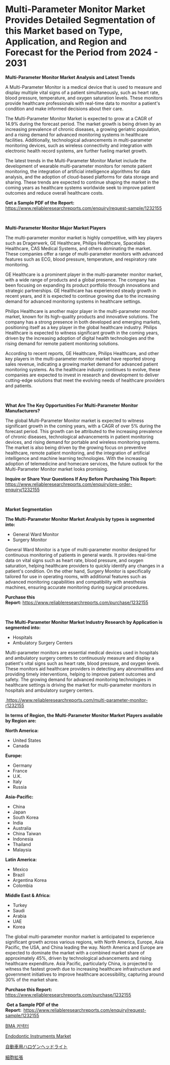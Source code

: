 <p><h1>Multi-Parameter Monitor Market Provides Detailed Segmentation of this Market based on Type, Application, and Region and Forecast for the Period from 2024 - 2031</h1></p><p><strong>Multi-Parameter Monitor Market Analysis and Latest Trends</strong></p>
<p><p>A Multi-Parameter Monitor is a medical device that is used to measure and display multiple vital signs of a patient simultaneously, such as heart rate, blood pressure, temperature, and oxygen saturation levels. These monitors provide healthcare professionals with real-time data to monitor a patient's condition and make informed decisions about their care.</p><p>The Multi-Parameter Monitor Market is expected to grow at a CAGR of 14.9% during the forecast period. The market growth is being driven by an increasing prevalence of chronic diseases, a growing geriatric population, and a rising demand for advanced monitoring systems in healthcare facilities. Additionally, technological advancements in multi-parameter monitoring devices, such as wireless connectivity and integration with electronic health record systems, are further fueling market growth.</p><p>The latest trends in the Multi-Parameter Monitor Market include the development of wearable multi-parameter monitors for remote patient monitoring, the integration of artificial intelligence algorithms for data analysis, and the adoption of cloud-based platforms for data storage and sharing. These trends are expected to continue shaping the market in the coming years as healthcare systems worldwide seek to improve patient outcomes and reduce overall healthcare costs.</p></p>
<p><strong>Get a Sample PDF of the Report:&nbsp;</strong> <a href="https://www.reliableresearchreports.com/enquiry/request-sample/1232155">https://www.reliableresearchreports.com/enquiry/request-sample/1232155</a></p>
<p>&nbsp;</p>
<p><strong>Multi-Parameter Monitor Major Market Players</strong></p>
<p><p>The multi-parameter monitor market is highly competitive, with key players such as Dragerwerk, GE Healthcare, Philips Healthcare, Spacelabs Healthcare, CAS Medical Systems, and others dominating the market. These companies offer a range of multi-parameter monitors with advanced features such as ECG, blood pressure, temperature, and respiratory rate monitoring.</p><p>GE Healthcare is a prominent player in the multi-parameter monitor market, with a wide range of products and a global presence. The company has been focusing on expanding its product portfolio through innovations and strategic partnerships. GE Healthcare has experienced steady growth in recent years, and it is expected to continue growing due to the increasing demand for advanced monitoring systems in healthcare settings.</p><p>Philips Healthcare is another major player in the multi-parameter monitor market, known for its high-quality products and innovative solutions. The company has a strong presence in both developed and emerging markets, positioning itself as a key player in the global healthcare industry. Philips Healthcare is expected to witness significant growth in the coming years, driven by the increasing adoption of digital health technologies and the rising demand for remote patient monitoring solutions.</p><p>According to recent reports, GE Healthcare, Philips Healthcare, and other key players in the multi-parameter monitor market have reported strong sales revenue, indicating a growing market demand for advanced patient monitoring systems. As the healthcare industry continues to evolve, these companies are expected to invest in research and development to deliver cutting-edge solutions that meet the evolving needs of healthcare providers and patients.</p></p>
<p>&nbsp;</p>
<p><strong>What Are The Key Opportunities For Multi-Parameter Monitor Manufacturers?</strong></p>
<p><p>The global Multi-Parameter Monitor market is expected to witness significant growth in the coming years, with a CAGR of over 5% during the forecast period. This growth can be attributed to the increasing prevalence of chronic diseases, technological advancements in patient monitoring devices, and rising demand for portable and wireless monitoring systems. The market is also being driven by the growing focus on preventive healthcare, remote patient monitoring, and the integration of artificial intelligence and machine learning technologies. With the increasing adoption of telemedicine and homecare services, the future outlook for the Multi-Parameter Monitor market looks promising.</p></p>
<p><strong>Inquire or Share Your Questions If Any Before Purchasing This Report:</strong> <a href="https://www.reliableresearchreports.com/enquiry/pre-order-enquiry/1232155">https://www.reliableresearchreports.com/enquiry/pre-order-enquiry/1232155</a></p>
<p>&nbsp;</p>
<p><strong>Market Segmentation</strong></p>
<p><strong>The Multi-Parameter Monitor Market Analysis by types is segmented into:</strong></p>
<p><ul><li>General Ward Monitor</li><li>Surgery Monitor</li></ul></p>
<p><p>General Ward Monitor is a type of multi-parameter monitor designed for continuous monitoring of patients in general wards. It provides real-time data on vital signs such as heart rate, blood pressure, and oxygen saturation, helping healthcare providers to quickly identify any changes in a patient's condition. On the other hand, Surgery Monitor is specifically tailored for use in operating rooms, with additional features such as advanced monitoring capabilities and compatibility with anesthesia machines, ensuring accurate monitoring during surgical procedures.</p></p>
<p><strong>Purchase this Report:&nbsp;</strong><a href="https://www.reliableresearchreports.com/purchase/1232155">https://www.reliableresearchreports.com/purchase/1232155</a></p>
<p>&nbsp;</p>
<p><strong>The Multi-Parameter Monitor Market Industry Research by Application is segmented into:</strong></p>
<p><ul><li>Hospitals</li><li>Ambulatory Surgery Centers</li></ul></p>
<p><p>Multi-parameter monitors are essential medical devices used in hospitals and ambulatory surgery centers to continuously measure and display a patient's vital signs such as heart rate, blood pressure, and oxygen levels. These monitors aid healthcare providers in detecting any abnormalities and providing timely interventions, helping to improve patient outcomes and safety. The growing demand for advanced monitoring technologies in healthcare settings is driving the market for multi-parameter monitors in hospitals and ambulatory surgery centers.</p></p>
<p><a href="https://www.reliableresearchreports.com/multi-parameter-monitor-r1232155">&nbsp;https://www.reliableresearchreports.com/multi-parameter-monitor-r1232155</a></p>
<p><strong>In terms of Region, the Multi-Parameter Monitor Market Players available by Region are:</strong></p>
<p>
    <p> <strong> North America: </strong>
        <ul>
            <li>United States</li>
            <li>Canada</li>
        </ul>
        </p> 
    <p> <strong> Europe: </strong>
        <ul>
            <li>Germany</li>
            <li>France</li>
            <li>U.K.</li>
            <li>Italy</li>
            <li>Russia</li>
        </ul>
        </p> 
    <p> <strong> Asia-Pacific: </strong>
        <ul>
            <li>China</li>
            <li>Japan</li>
            <li>South Korea</li>
            <li>India</li>
            <li>Australia</li>
            <li>China Taiwan</li>
            <li>Indonesia</li>
            <li>Thailand</li>
            <li>Malaysia</li>
        </ul>
        </p> 
    <p> <strong> Latin America: </strong>
        <ul>
            <li>Mexico</li>
            <li>Brazil</li>
            <li>Argentina Korea</li>
            <li>Colombia</li>
        </ul>
        </p> 
    <p> <strong> Middle East & Africa: </strong>
        <ul>
            <li>Turkey</li>
            <li>Saudi</li>
            <li>Arabia</li>
            <li>UAE</li>
            <li>Korea</li>
        </ul>
    </p>
    </p>
<p><p>The global multi-parameter monitor market is anticipated to experience significant growth across various regions, with North America, Europe, Asia Pacific, the USA, and China leading the way. North America and Europe are expected to dominate the market with a combined market share of approximately 45%, driven by technological advancements and rising healthcare expenditure. Asia Pacific, particularly China, is projected to witness the fastest growth due to increasing healthcare infrastructure and government initiatives to improve healthcare accessibility, capturing around 30% of the market share.</p></p>
<p><strong>Purchase this Report: </strong><a href="https://www.reliableresearchreports.com/purchase/1232155">https://www.reliableresearchreports.com/purchase/1232155</a></p>
<p>&nbsp;<strong>Get a Sample PDF of the Report:&nbsp;&nbsp;</strong><a href="https://www.reliableresearchreports.com/enquiry/request-sample/1232155">https://www.reliableresearchreports.com/enquiry/request-sample/1232155</a></p>
<p><strong></strong></p>
<p><p><a href="https://github.com/OwenHamiytll568745/Market-Research-Report-List-1/blob/main/988428343528.md">BMA 커넥터</a></p><p><a href="https://github.com/susanjprice2023/Market-Research-Report-List-1/blob/main/endodontic-instruments-market.md">Endodontic Instruments Market</a></p><p><a href="https://github.com/AaronVargas43/Market-Research-Report-List-1/blob/main/656955148899.md">自動車用ハロゲンヘッドライト</a></p><p><a href="https://github.com/oqoeusbvpadwjs08/Market-Research-Report-List-2/blob/main/428906848898.md">細胞拡張</a></p></p>